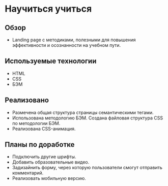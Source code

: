 # Научиться учиться

## Обзор
* Landing page с методиками, полезными для повышения эффективности и осознанности на учебном пути.

## Используемые технологии
* HTML
* CSS
* БЭМ

## Реализовано
* Размечена общая структура страницы семантическими тегами.
* Использована методологию БЭМ. Создана файловая структура CSS по методологии БЭМ.
* Реализована CSS-анимация.


## Планы по доработке
* Подключить другие шрифты.
* Добавить образовательные видео.
* Задизайнить форму, через которую пользователи смогут отправить комментарий.
* Реализовать мобильную версию.
